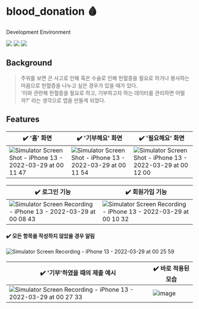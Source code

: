 # blood_donation 🩸
Development Environment

<img src="https://img.shields.io/badge/Swift-5.5-ff69b4?style=flat"/> <img src="https://img.shields.io/badge/Xcode-13.2.1-yellow?style=flat"/> <img src="https://img.shields.io/badge/iOS-15.2-blue?style=flat"/>
## Background
> 주위를 보면 큰 사고로 인해 혹은 수술로 인해 헌혈증을 필요로 하거나 봉사하는 마음으로 헌혈증을 나누고 싶은 경우가 있을 때가 있다.<br>
> '이와 관련해 헌혈증을 필요로 하고, 기부하고자 하는 데이터를 관리하면 어떨까?' 라는 생각으로 앱을 만들게 되었다.

## Features
####
✔️ '홈' 화면 | ✔️ '기부해요' 화면 | ✔️ '필요해요' 화면
--- | --- | --- | 
![Simulator Screen Shot - iPhone 13 - 2022-03-29 at 00 11 47](https://user-images.githubusercontent.com/39147372/160430021-c0b037db-cad6-40ec-919a-e029e87da452.png)|![Simulator Screen Shot - iPhone 13 - 2022-03-29 at 00 11 54](https://user-images.githubusercontent.com/39147372/160430051-f816548b-68d0-4bec-af2d-d9936f1a40ce.png)|![Simulator Screen Shot - iPhone 13 - 2022-03-29 at 00 12 00](https://user-images.githubusercontent.com/39147372/160430092-daeb992b-666b-4526-b90f-4e78bcdaac1b.png)

####
✔️ 로그인 기능 | ✔️ 회원가입 기능
--- | --- | 
![Simulator Screen Recording - iPhone 13 - 2022-03-29 at 00 08 43](https://user-images.githubusercontent.com/39147372/160429088-ac6a4d38-3e3b-4514-bda2-436f6a45c904.gif)|![Simulator Screen Recording - iPhone 13 - 2022-03-29 at 00 10 32](https://user-images.githubusercontent.com/39147372/160429409-e4537677-30f5-4992-ad9a-3152235c103d.gif)

#### ✔️ 모든 항목을 작성하지 않았을 경우 알림
![Simulator Screen Recording - iPhone 13 - 2022-03-29 at 00 25 59](https://user-images.githubusercontent.com/39147372/160433908-cc6ed822-9347-4cf8-96d1-89a1b4a48b0d.gif)

####
✔️ '기부'하였을 때의 제출 예시 | ✔️ 바로 적용된 모습
--- | --- |
![Simulator Screen Recording - iPhone 13 - 2022-03-29 at 00 27 33](https://user-images.githubusercontent.com/39147372/160434719-cc7577f9-6da9-4281-8184-b334f22e08b6.gif)|![image](https://user-images.githubusercontent.com/39147372/160436160-4fe9918c-9e61-4ee5-ab26-e0ebaa7d580f.png)
